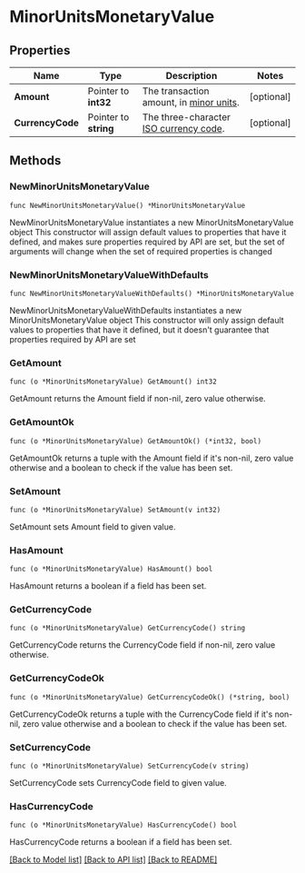 # MinorUnitsMonetaryValue

## Properties

Name | Type | Description | Notes
------------ | ------------- | ------------- | -------------
**Amount** | Pointer to **int32** | The transaction amount, in [minor units](https://docs.adyen.com/development-resources/currency-codes). | [optional] 
**CurrencyCode** | Pointer to **string** | The three-character [ISO currency code](https://docs.adyen.com/development-resources/currency-codes). | [optional] 

## Methods

### NewMinorUnitsMonetaryValue

`func NewMinorUnitsMonetaryValue() *MinorUnitsMonetaryValue`

NewMinorUnitsMonetaryValue instantiates a new MinorUnitsMonetaryValue object
This constructor will assign default values to properties that have it defined,
and makes sure properties required by API are set, but the set of arguments
will change when the set of required properties is changed

### NewMinorUnitsMonetaryValueWithDefaults

`func NewMinorUnitsMonetaryValueWithDefaults() *MinorUnitsMonetaryValue`

NewMinorUnitsMonetaryValueWithDefaults instantiates a new MinorUnitsMonetaryValue object
This constructor will only assign default values to properties that have it defined,
but it doesn't guarantee that properties required by API are set

### GetAmount

`func (o *MinorUnitsMonetaryValue) GetAmount() int32`

GetAmount returns the Amount field if non-nil, zero value otherwise.

### GetAmountOk

`func (o *MinorUnitsMonetaryValue) GetAmountOk() (*int32, bool)`

GetAmountOk returns a tuple with the Amount field if it's non-nil, zero value otherwise
and a boolean to check if the value has been set.

### SetAmount

`func (o *MinorUnitsMonetaryValue) SetAmount(v int32)`

SetAmount sets Amount field to given value.

### HasAmount

`func (o *MinorUnitsMonetaryValue) HasAmount() bool`

HasAmount returns a boolean if a field has been set.

### GetCurrencyCode

`func (o *MinorUnitsMonetaryValue) GetCurrencyCode() string`

GetCurrencyCode returns the CurrencyCode field if non-nil, zero value otherwise.

### GetCurrencyCodeOk

`func (o *MinorUnitsMonetaryValue) GetCurrencyCodeOk() (*string, bool)`

GetCurrencyCodeOk returns a tuple with the CurrencyCode field if it's non-nil, zero value otherwise
and a boolean to check if the value has been set.

### SetCurrencyCode

`func (o *MinorUnitsMonetaryValue) SetCurrencyCode(v string)`

SetCurrencyCode sets CurrencyCode field to given value.

### HasCurrencyCode

`func (o *MinorUnitsMonetaryValue) HasCurrencyCode() bool`

HasCurrencyCode returns a boolean if a field has been set.


[[Back to Model list]](../README.md#documentation-for-models) [[Back to API list]](../README.md#documentation-for-api-endpoints) [[Back to README]](../README.md)


